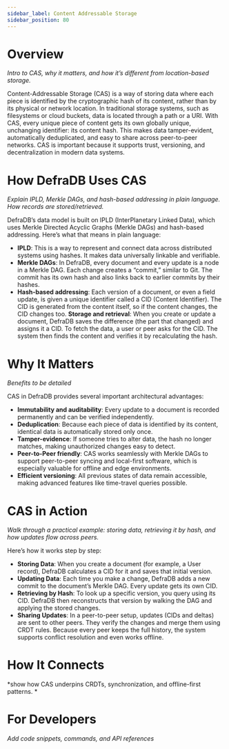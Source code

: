 ```yaml
---
sidebar_label: Content Addressable Storage
sidebar_position: 80
---
```


# Overview
*Intro to CAS, why it matters, and how it’s different from location-based storage.*

Content-Addressable Storage (CAS) is a way of storing data where each piece is identified by the cryptographic hash of its content, rather than by its physical or network location. In traditional storage systems, such as filesystems or cloud buckets, data is located through a path or a URI. With CAS, every unique piece of content gets its own globally unique, unchanging identifier: its content hash. This makes data tamper-evident, automatically deduplicated, and easy to share across peer-to-peer networks. CAS is important because it supports trust, versioning, and decentralization in modern data systems.

# How DefraDB Uses CAS
*Explain IPLD, Merkle DAGs, and hash-based addressing in plain language. How records are stored/retrieved.*

DefraDB’s data model is built on IPLD (InterPlanetary Linked Data), which uses Merkle Directed Acyclic Graphs (Merkle DAGs) and hash-based addressing. Here’s what that means in plain language:

* **IPLD**: This is a way to represent and connect data across distributed systems using hashes. It makes data universally linkable and verifiable.
* **Merkle DAGs**: In DefraDB, every document and every update is a node in a Merkle DAG. Each change creates a “commit,” similar to Git. The commit has its own hash and also links back to earlier commits by their hashes.
* **Hash-based addressing**: Each version of a document, or even a field update, is given a unique identifier called a CID (Content Identifier). The CID is generated from the content itself, so if the content changes, the CID changes too.
**Storage and retrieval**: When you create or update a document, DefraDB saves the difference (the part that changed) and assigns it a CID. To fetch the data, a user or peer asks for the CID. The system then finds the content and verifies it by recalculating the hash.

# Why It Matters
*Benefits to be detailed*

CAS in DefraDB provides several important architectural advantages:

* **Immutability and auditability**: Every update to a document is recorded permanently and can be verified independently.
* **Deduplication**: Because each piece of data is identified by its content, identical data is automatically stored only once.
* **Tamper-evidence**: If someone tries to alter data, the hash no longer matches, making unauthorized changes easy to detect.
* **Peer-to-Peer friendly**: CAS works seamlessly with Merkle DAGs to support peer-to-peer syncing and local-first software, which is especially valuable for offline and edge environments.
* **Efficient versioning**: All previous states of data remain accessible, making advanced features like time-travel queries possible.

# CAS in Action
*Walk through a practical example: storing data, retrieving it by hash, and how updates flow across peers.*

Here’s how it works step by step:  

- **Storing Data**: When you create a document (for example, a User record), DefraDB calculates a CID for it and saves that initial version.  
- **Updating Data**: Each time you make a change, DefraDB adds a new commit to the document’s Merkle DAG. Every update gets its own CID.  
- **Retrieving by Hash**: To look up a specific version, you query using its CID. DefraDB then reconstructs that version by walking the DAG and applying the stored changes.  
- **Sharing Updates**: In a peer-to-peer setup, updates (CIDs and deltas) are sent to other peers. They verify the changes and merge them using CRDT rules. Because every peer keeps the full history, the system supports conflict resolution and even works offline.  

# How It Connects
*show how CAS underpins CRDTs, synchronization, and offline-first patterns.
*
# For Developers
*Add code snippets, commands, and API references*